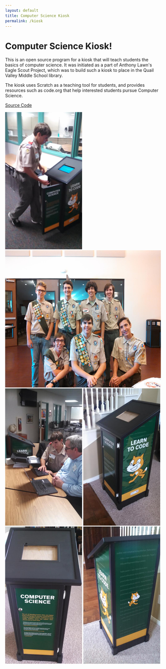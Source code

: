 ```yaml
---
layout: default
title: Computer Science Kiosk
permalink: /kiosk
---
```

# Computer Science Kiosk!

This is an open source program for a kiosk that will teach students the basics of computer science. It was initiated as a part of Anthony Lawn's Eagle Scout Project, which was to build such a kiosk to place in the Quail Valley Middle School library.

The kiosk uses Scratch as a teaching tool for students, and provides resources such as code.org that help interested students pursue Computer Science.

[Source Code](https://github.com/thepaperpilot/Computer-Science-Kiosk)

<div style="overflow:hidden;">
  <img src="./photos/0.jpeg" alt="Snapshot 1" width="249" height="443">
  <img src="./photos/1.jpeg" alt="Snapshot 2" width="590" height="443">
  <img src="./photos/2.jpeg" alt="Snapshot 3" width="249" height="443">
  <img src="./photos/3.jpeg" alt="Snapshot 4" width="249" height="443">
  <img src="./photos/4.jpeg" alt="Snapshot 5" width="249" height="443">
  <img src="./photos/5.jpeg" alt="Snapshot 6" width="249" height="443">
</div>

